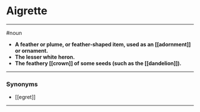 # Aigrette
---
#noun
- **A feather or plume, or feather-shaped item, used as an [[adornment]] or ornament.**
- **The lesser white heron.**
- **The feathery [[crown]] of some seeds (such as the [[dandelion]]).**
---
### Synonyms
- [[egret]]
---

